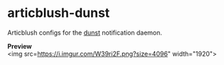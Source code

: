 # articblush-dunst
Articblush configs for the [dunst](https://dunst-project.org/) notification daemon.

**Preview**
<br><img src=https://i.imgur.com/W39ri2F.png?size=4096" width="1920"><br>
